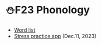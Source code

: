 # ⛄F23 Phonology 

+ [Word list](https://raw.githubusercontent.com/MK316/Fall2023/main/F23Phonology/F23_StressWordList.csv)
+ [Stress practice app](https://github.com/MK316/Fall2023/blob/main/F23_StressQuiz.ipynb) (Dec.11, 2023)
